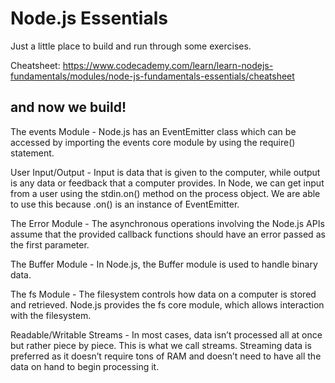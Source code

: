 # Node.js Essentials

Just a little place to build and run through some exercises.

Cheatsheet: https://www.codecademy.com/learn/learn-nodejs-fundamentals/modules/node-js-fundamentals-essentials/cheatsheet

## and now we build!

The events Module - Node.js has an EventEmitter class which can be accessed by importing the events core module 
by using the require() statement.

User Input/Output - Input is data that is given to the computer, while output is any data or feedback that 
a computer provides. In Node, we can get input from a user using the stdin.on() method on the process 
object. We are able to use this because .on() is an instance of EventEmitter.

The Error Module - The asynchronous operations involving the Node.js APIs assume that the 
provided callback functions should have an error passed as the first parameter.

The Buffer Module - In Node.js, the Buffer module is used to handle binary data.

The fs Module - The filesystem controls how data on a computer is stored and retrieved. 
Node.js provides the fs core module, which allows interaction with the filesystem.

Readable/Writable Streams - 
In most cases, data isn’t processed all at once but rather piece by piece. 
This is what we call streams. Streaming data is preferred as it doesn’t require 
tons of RAM and doesn’t need to have all the data on hand to begin processing it.




